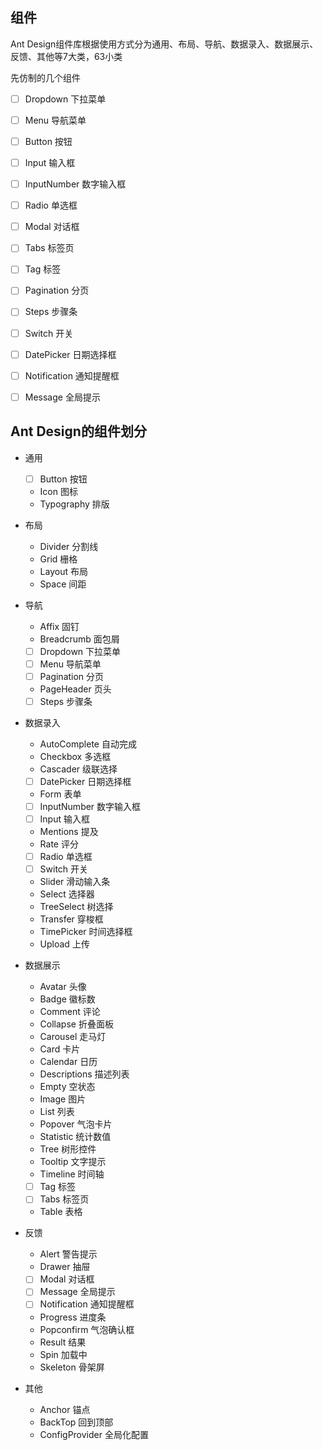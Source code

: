 ## 组件

Ant Design组件库根据使用方式分为通用、布局、导航、数据录入、数据展示、反馈、其他等7大类，63小类


先仿制的几个组件

- [ ] Dropdown 下拉菜单
- [ ] Menu 导航菜单
- [ ] Button 按钮
- [ ] Input 输入框
- [ ] InputNumber 数字输入框
- [ ] Radio 单选框
- [ ] Modal 对话框
- [ ] Tabs 标签页
- [ ] Tag 标签
- [ ] Pagination 分页
- [ ] Steps 步骤条
- [ ] Switch 开关
- [ ] DatePicker 日期选择框
- [ ] Notification 通知提醒框
- [ ] Message 全局提示



## Ant Design的组件划分

- 通用
	- [ ] Button 按钮
	- Icon 图标
	- Typography 排版

- 布局
	- Divider 分割线
	- Grid 栅格
	- Layout 布局
	- Space 间距

- 导航
	- Affix 固钉
	- Breadcrumb 面包屑
	- [ ] Dropdown 下拉菜单
	- [ ] Menu 导航菜单
	- [ ] Pagination 分页
	- PageHeader 页头
	- [ ] Steps 步骤条

- 数据录入
	- AutoComplete 自动完成
	- Checkbox 多选框
	- Cascader 级联选择
	- [ ] DatePicker 日期选择框
	- Form 表单
	- [ ] InputNumber 数字输入框
	- [ ] Input 输入框
	- Mentions 提及
	- Rate 评分
	- [ ] Radio 单选框
	- [ ] Switch 开关
	- Slider 滑动输入条
	- Select 选择器
	- TreeSelect 树选择
	- Transfer 穿梭框
	- TimePicker 时间选择框
	- Upload 上传

- 数据展示
	- Avatar 头像
	- Badge 徽标数
	- Comment 评论
	- Collapse 折叠面板
	- Carousel 走马灯
	- Card 卡片
	- Calendar 日历
	- Descriptions 描述列表
	- Empty 空状态
	- Image 图片
	- List 列表
	- Popover 气泡卡片
	- Statistic 统计数值
	- Tree 树形控件
	- Tooltip 文字提示
	- Timeline 时间轴
	- [ ] Tag 标签
	- [ ] Tabs 标签页
	- Table 表格

- 反馈
	- Alert 警告提示
	- Drawer 抽屉
	- [ ] Modal 对话框
	- [ ] Message 全局提示
	- [ ] Notification 通知提醒框
	- Progress 进度条
	- Popconfirm 气泡确认框
	- Result 结果
	- Spin 加载中
	- Skeleton 骨架屏

- 其他
	- Anchor 锚点
	- BackTop 回到顶部
	- ConfigProvider 全局化配置